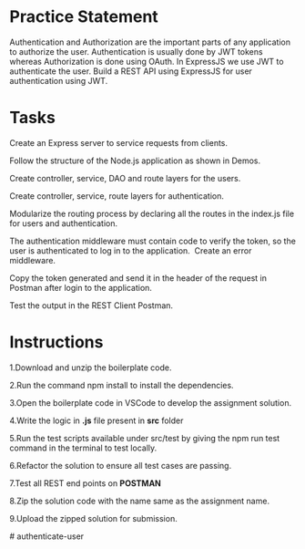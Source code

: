 
# Practice Statement

Authentication and Authorization are the important parts of any application to authorize the user. Authentication is usually done by JWT tokens whereas Authorization is done using OAuth. In ExpressJS we use JWT to authenticate the user.
Build a REST API using ExpressJS for user authentication using JWT.

# Tasks
Create an Express server to service requests from clients.​

Follow the structure of the Node.js application as shown in Demos.​

Create controller, service, DAO and route layers for the users.​

Create controller, service, route layers for authentication.​

Modularize the routing process by declaring all the routes in the index.js file for users and authentication. ​

The authentication middleware must contain code to verify the token, so the user is authenticated to log in to the application.​
​
Create an error middleware.​

Copy the token generated and send it in the header of the request in Postman after login to the application.​

Test the output in the REST Client Postman.

# Instructions

 1.Download and unzip the boilerplate code.
 
 2.Run the command npm install to install the dependencies.
 
 3.Open the boilerplate code in VSCode to develop the assignment solution.
 
 4.Write the logic in **.js** file present in **src** folder
 
 5.Run the test scripts available under src/test by giving the npm run test command in the terminal to test locally.
 
 6.Refactor the solution to ensure all test cases are passing.

 7.Test all REST end points on **POSTMAN**
 
 8.Zip the solution code with the name same as the assignment name.
 
 9.Upload the zipped solution for submission.


 

#   a u t h e n t i c a t e - u s e r  
 